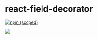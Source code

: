 # react-field-decorator

[![npm (scoped)](https://img.shields.io/npm/v/@barin/react-field-decorator.svg)](https://www.npmjs.com/package/@barin/react-field-decorator)

![](https://github.com/enRose/react-field-decorator/workflows/Node%20CI/badge.svg
)